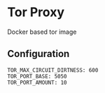 # Tor Proxy

Docker based tor image

## Configuration

```
TOR_MAX_CIRCUIT_DIRTNESS: 600
TOR_PORT_BASE: 5050
TOR_PORT_AMOUNT: 10
```
